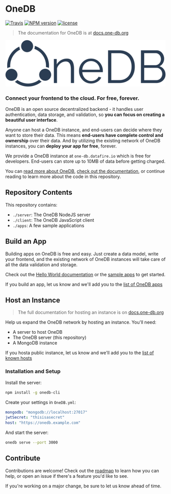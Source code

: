 # OneDB

[![Travis][travis-image]][travis-link]
[![NPM version][npm-image]][npm-link]
[![license](https://img.shields.io/badge/license-MIT-blue.svg)](https://www.npmjs.com/package/onedb-cli)

> The documentation for OneDB is at [docs.one-db.org](https://docs.one-db.org)

![OneDB Logo](web/img/Logo.svg)
### Connect your frontend to the cloud. For free, forever.

OneDB is an open source decentralized backend - it handles user authentication, data storage, and validation,
so **you can focus on creating a beautiful user interface**.

Anyone can host a OneDB instance, and end-users can decide where they want to store their data.
This means **end-users have complete control and ownership** over their data. And by utilizing
the existing network of OneDB instances, you can **deploy your app for free**, forever.

We provide a OneDB instance at `one-db.datafire.io` which is free for developers. End-users can
store up to 10MB of data before getting charged.

You can
[read more about OneDB](https://medium.com/@bbrennan/announcing-onedb-a-platform-for-federated-apps-bc3cc7ff86e6),
[check out the documentation](https://docs.one-db.org),
or continue reading to learn more about the code in this repository.

## Repository Contents

This repository contains:
* `./server`: The OneDB NodeJS server
* `./client`: The OneDB JavaScript client
* `./apps`: A few sample applications

## Build an App
Building apps on OneDB is free and easy. Just create a data model, write your frontend,
and the existing network of OneDB instances will take care of all the data validation and storage.

Check out the [Hello World documentation](https://docs.one-db.org/Hello_World) or the
[sample apps](apps) to get started.

If you build an app, let us know and we'll add you to the [list of OneDB apps](Apps.md)

## Host an Instance
> The full documentation for hosting an instance is on [docs.one-db.org](https://docs.one-db.org/Host_an_Instance)

Help us expand the OneDB network by hosting an instance. You'll need:
* A server to host OneDB
* The OneDB server (this repository)
* A MongoDB instance

If you hosta public instance, let us know and we'll add you to the [list of known hosts](Hosts.md)

### Installation and Setup
Install the server:
```bash
npm install -g onedb-cli
```

Create your settings in `OneDB.yml`:
```yml
mongodb: "mongodb://localhost:27017"
jwtSecret: "thisisasecret"
host: "https://onedb.example.com"
```

And start the server:
```bash
onedb serve --port 3000
```

## Contribute
Contributions are welcome! Check out the [roadmap](ROADMAP.md) to learn how you can help,
or open an issue if there's a feature you'd like to see.

If you're working on a major change, be sure to let us know ahead of time.



[downloads-image]: https://img.shields.io/npm/dm/datafire.svg
[twitter-image]: https://img.shields.io/badge/Share-on%20Twitter-blue.svg
[twitter-link]: https://twitter.com/intent/tweet?text=OneDB+-+build+cloud+apps+without+worrying+about+backends&url=http%3A%2F%2Fgithub.com%2FDataFire%2FOneDB
[gitter-image]: https://img.shields.io/badge/Chat-on%20Gitter-blue.svg
[gitter-link]: https://gitter.im/DataFire/Lobby
[npm-image]: https://img.shields.io/npm/v/onedb-cli.svg
[npm-link]: https://npmjs.org/package/onedb-cli
[travis-image]: https://travis-ci.org/DataFire/OneDB.svg?branch=master
[travis-link]: https://travis-ci.org/DataFire/OneDB
[climate-image]: https://codeclimate.com/github/DataFire/OneDB.png
[climate-link]: https://codeclimate.com/github/DataFire/OneDB
[deps-image]: https://img.shields.io/david/DataFire/OneDB.svg
[deps-link]: https://david-dm.org/DataFire/OneDB
[devdeps-image]: https://img.shields.io/david/dev/DataFire/OneDB.svg
[devdeps-link]: https://david-dm.org/DataFire/OneDB#info=devDependencies
[blog-image]: https://img.shields.io/badge/Read-on%20Medium-blue.svg
[blog-link]: https://medium.com/datafire-io
[mail-image]: https://img.shields.io/badge/Subscribe-on%20MailChimp-blue.svg
[mail-link]: https://eepurl.com/c3t10T
